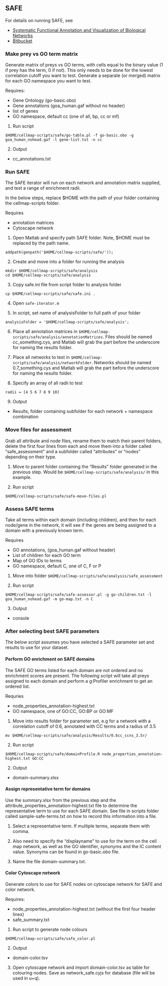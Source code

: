 ## SAFE

For details on running SAFE, see

* [Systematic Functional Annotation and Visualization of Biological Networks](https://www.ncbi.nlm.nih.gov/pubmed/27237738)
* [Bitbucket](https://bitbucket.org/abarysh/safe/src)

### Make prey vs GO term matrix

Generate matrix of preys vs GO terms, with cells equal to the binary value (1 if prey has the term, 0 if not). This only needs to be done for the lowest correlation cutoff you want to test. Generate a separate (or merged) matrix for each GO namespace you want to test.

Requires:
* Gene Ontology (go-basic.obo)
* Gene annotations (goa_human.gaf without no header)
* list of genes
* GO namespace, default cc (one of all, bp, cc or mf)

1. Run script

```
$HOME/cellmap-scripts/safe/go-table.pl -f go-basic.obo -g goa_human_nohead.gaf -l gene-list.txt -n cc
```

2. Output
* cc_annotations.txt

### Run SAFE

The SAFE iterator will run on each network and annotation matrix supplied, and test a range of enrichment radii.

In the below steps, replace $HOME with the path of your folder containing the cellmap-scripts folder.

Requires
* annotation matrices
* Cytoscape network

1. Open Matlab and specify path SAFE folder. Note, $HOME must be replaced by the path name.
```
addpath(genpath('$HOME/cellmap-scripts/safe/'));
```

2. Create and move into a folder for running the analysis
```
mkdir $HOME/cellmap-scripts/safe/analysis
cd $HOME/cellmap-scripts/safe/analysis
```

3.	Copy safe.ini file from script folder to analysis folder
```
cp $HOME/cellmap-scripts/safe/safe.ini .
```

4. Open `safe-iterator.m`

5. In script, set name of analysisFolder to full path of your folder
```
analysisFolder = '$HOME/cellmap-scripts/safe/analysis';
```

6. Place all annotation matrices in `$HOME/cellmap-scripts/safe/analysis/annotationMatrices`. Files should be named cc_something.cys, and Matlab will grab the part before the underscore for naming the results folder.

7. Place all networks to test in `$HOME/cellmap-scripts/safe/analysis/networkFolder`. Networks should be named 0.7_something.cys and Matlab will grab the part before the underscore for naming the results folder.

8.	Specify an array of all radii to test
```
radii = [4 5 6 7 8 9 10]
```

9. Output
* Results, folder containing subfolder for each network + namespace combination

### Move files for assessment

Grab all attribute and node files, rename them to match their parent folders, delete the first four lines from each and move them into a folder called “safe_assessment” and a subfolder called “attributes” or “nodes” depending on their type.

1. Move to parent folder containing the “Results” folder generated in the previous step. Would be `$HOME/cellmap-scripts/safe/analysis/` in this example.

2. Run script
```
$HOME/cellmap-scripts/safe/safe-move-files.pl
```

### Assess SAFE terms

Take all terms within each domain (including children), and then for each node/gene in the network, it will see if the genes are being assigned to a domain with a previously known term.

Requires
* GO annotations, (goa_human.gaf without header)
* List of children for each GO term
* Map of GO IDs to terms
* GO namespace, default C, one of C, F or P

1. Move into folder `$HOME/cellmap-scripts/safe/analysis/safe_assessment`

2. Run script
```
$HOME/cellmap-scripts/safe/safe-assessor.pl -g go-children.txt -l goa_human_nohead.gaf -m go-map.txt -n C
```

3. Output
* console

### After selecting best SAFE parameters

The below script assumes you have selected a SAFE parameter set and results to use for your dataset. 

#### Perform GO enrichment on SAFE domains

The SAFE GO terms listed for each domain are not ordered and no enrichment scores are present. The following script will take all preys assigned to each domain and perform a g:Profiler enrichment to get an ordered list.

Requries
* node_properties_annotation-highest.txt
* GO namespace, one of GO:CC, GO:BP or GO:MF

1. Move into results folder for parameter set, e.g for a network with a correlation cutoff of 0.6, annotated with CC terms and a radius of 3.5
```
mv $HOME/cellmap-scripts/safe/analysis/Results/0.6cc_ccns_3.5r/
```

2. Run script
```
$HOME/cellmap-scripts/safe/domainProfile.R node_properties_annotation-highest.txt GO:CC
```

2. Output
* domain-summary.xlsx

#### Assign representative term for domains

Use the summary.xlsx from the previous step and the attribute_properties_annotation-highest.txt file to determine the representative term to use for each SAFE domain. See file in scripts folder called sample-safe-terms.txt on how to record this information into a file.

1. Select a representative term. If multiple terms, separate them with comma.

2. Also need to specify the “displayname” to use for the term on the cell map network, as well as the GO identifier, synonyms and the IC content value. Synonyms can be found in go-basic.obo file. 

3. Name the file domain-summary.txt.

#### Color Cytoscape network

Generate colors to use for SAFE nodes on cytoscape network for SAFE and color network.

Requires:
* node_properties_annotation-highest.txt (without the first four header lines)
* safe_summary.txt

1. Run script to generate node colours
```
$HOME/cellmap-scripts/safe/safe_color.pl
```

2. Output
* domain-color.tsv

3.	Open cytoscape network and import domain-color.tsv as table for colouring nodes. Save as network_safe.cyjs for database (file will be used in u+q).


